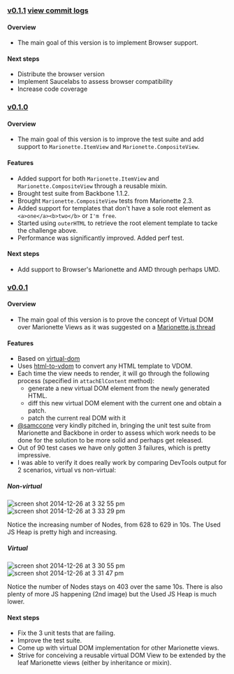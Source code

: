 ### [v0.1.1](https://github.com/tiagorg/Marionette.VDOMView/releases/tag/v0.1.1) [view commit logs](https://github.com/tiagorg/Marionette.VDOMView/compare/v0.1.0...v0.1.1)

#### Overview

* The main goal of this version is to implement Browser support.

#### Next steps

* Distribute the browser version
* Implement Saucelabs to assess browser compatibility
* Increase code coverage

### [v0.1.0](https://github.com/tiagorg/Marionette.VDOMView/releases/tag/v0.1.0)

#### Overview

* The main goal of this version is to improve the test suite and add support to ```Marionette.ItemView``` and ```Marionette.CompositeView```.

#### Features

* Added support for both ```Marionette.ItemView``` and ```Marionette.CompositeView``` through a reusable mixin.
* Brought test suite from Backbone 1.1.2.
* Brought ```Marionette.CompositeView``` tests from Marionette 2.3.
* Added support for templates that don't have a sole root element as ```<a>one</a><b>two</b>``` or ```I'm free```.
* Started using ```outerHTML``` to retrieve the root element template to tacke the challenge above.
* Performance was significantly improved. Added perf test.

#### Next steps

* Add support to Browser's Marionette and AMD through perhaps UMD.

### [v0.0.1](https://github.com/tiagorg/Marionette.VDOMView/releases/tag/v0.0.1)

#### Overview

* The main goal of this version is to prove the concept of Virtual DOM over Marionette Views as it was suggested on a [Marionette.js thread](https://github.com/marionettejs/backbone.marionette/issues/2126)

#### Features

* Based on [virtual-dom](https://github.com/Matt-Esch/virtual-dom)
* Uses [html-to-vdom](https://github.com/TimBeyer/html-to-vdom) to convert any HTML template to VDOM.
* Each time the view needs to render, it will go through the following process (specified in ```attachElContent``` method):
    * generate a new virtual DOM element from the newly generated HTML.
    * diff this new virtual DOM element with the current one and obtain a patch.
    * patch the current real DOM with it
* [@samccone](https://github.com/samccone) very kindly pitched in, bringing the unit test suite from Marionette and Backbone in order to assess which work needs to be done for the solution to be more solid and perhaps get released.
* Out of 90 test cases we have only gotten 3 failures, which is pretty impressive.
* I was able to verify it does really work by comparing DevTools output for 2 scenarios, virtual vs non-virtual:

##### Non-virtual
![screen shot 2014-12-26 at 3 32 55 pm](https://cloud.githubusercontent.com/assets/764487/5559881/db7e521c-8d14-11e4-9c44-fa0d0ea27622.png)
![screen shot 2014-12-26 at 3 33 29 pm](https://cloud.githubusercontent.com/assets/764487/5559882/e1369908-8d14-11e4-9795-78306243992a.png)

Notice the increasing number of Nodes, from 628 to 629 in 10s.
The Used JS Heap is pretty high and increasing.

##### Virtual 
![screen shot 2014-12-26 at 3 30 55 pm](https://cloud.githubusercontent.com/assets/764487/5559883/e83f20d0-8d14-11e4-93eb-6aa1929d7b36.png)
![screen shot 2014-12-26 at 3 31 47 pm](https://cloud.githubusercontent.com/assets/764487/5559884/eb53fcaa-8d14-11e4-9d9a-c534a21de720.png)

Notice the number of Nodes stays on 403 over the same 10s.
There is also plenty of more JS happening (2nd image) but the Used JS Heap is much lower.

#### Next steps

* Fix the 3 unit tests that are failing.
* Improve the test suite.
* Come up with virtual DOM implementation for other Marionette views.
* Strive for conceiving a reusable virtual DOM View to be extended by the leaf Marionette views (either by inheritance or mixin).
